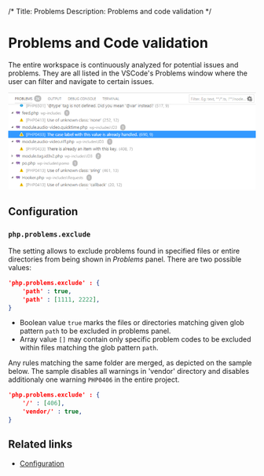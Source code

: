 /*
Title: Problems
Description: Problems and code validation
*/

# Problems and Code validation

The entire workspace is continuously analyzed for potential issues and problems. They are all listed in the VSCode's Problems window where the user can filter and navigate to certain issues.

![Problems Window](imgs/problems-window.png)

## Configuration

### `php.problems.exclude`

The setting allows to exclude problems found in specified files or entire directories from being shown in *Problems* panel. There are two possible values:

```json
'php.problems.exclude' : {
    'path' : true,
    'path' : [1111, 2222],
}
```

- Boolean value `true` marks the files or directories matching given glob pattern `path` to be excluded in problems panel.
- Array value `[]` may contain only specific problem codes to be excluded within files matching the glob pattern `path`.

Any rules matching the same folder are merged, as depicted on the sample below. The sample disables all warnings in 'vendor' directory and disables additionaly one warning `PHP0406` in the entire project.

```json
'php.problems.exclude' : {
    '/' : [406],
    'vendor/' : true,
}
```

## Related links

- [Configuration](configuration)
